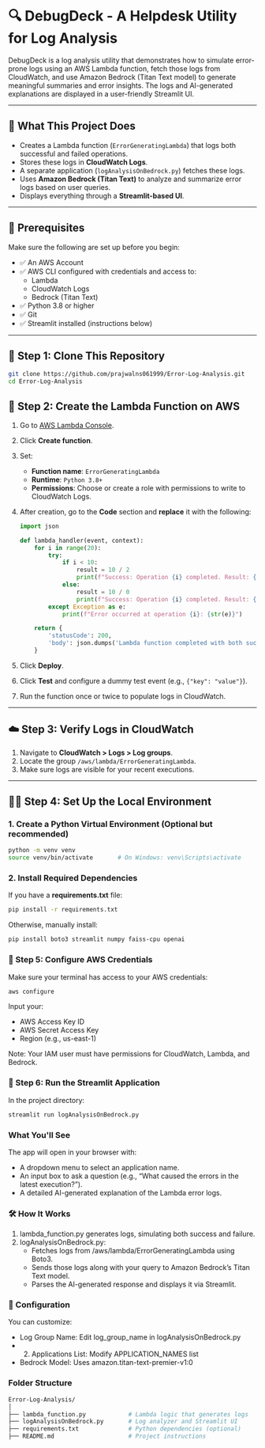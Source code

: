 # 🔍 DebugDeck - A Helpdesk Utility for Log Analysis

DebugDeck is a log analysis utility that demonstrates how to simulate error-prone logs using an AWS Lambda function, fetch those logs from CloudWatch, and use Amazon Bedrock (Titan Text model) to generate meaningful summaries and error insights. The logs and AI-generated explanations are displayed in a user-friendly Streamlit UI.

---

## 🧠 What This Project Does

- Creates a Lambda function (`ErrorGeneratingLambda`) that logs both successful and failed operations.
- Stores these logs in **CloudWatch Logs**.
- A separate application (`logAnalysisOnBedrock.py`) fetches these logs.
- Uses **Amazon Bedrock (Titan Text)** to analyze and summarize error logs based on user queries.
- Displays everything through a **Streamlit-based UI**.

---

## 🧾 Prerequisites

Make sure the following are set up before you begin:

- ✅ An AWS Account
- ✅ AWS CLI configured with credentials and access to:
  - Lambda
  - CloudWatch Logs
  - Bedrock (Titan Text)
- ✅ Python 3.8 or higher
- ✅ Git
- ✅ Streamlit installed (instructions below)

---

## 🚀 Step 1: Clone This Repository

```bash
git clone https://github.com/prajwalns061999/Error-Log-Analysis.git
cd Error-Log-Analysis
```

## 📂 Step 2: Create the Lambda Function on AWS

1. Go to [AWS Lambda Console](https://console.aws.amazon.com/lambda).
2. Click **Create function**.
3. Set:
   - **Function name**: `ErrorGeneratingLambda`
   - **Runtime**: `Python 3.8+`
   - **Permissions**: Choose or create a role with permissions to write to CloudWatch Logs.
4. After creation, go to the **Code** section and **replace** it with the following:

    ```python
    import json

    def lambda_handler(event, context):
        for i in range(20):
            try:
                if i < 10:
                    result = 10 / 2
                    print(f"Success: Operation {i} completed. Result: {result}")
                else:
                    result = 10 / 0
                    print(f"Success: Operation {i} completed. Result: {result}")
            except Exception as e:
                print(f"Error occurred at operation {i}: {str(e)}")

        return {
            'statusCode': 200,
            'body': json.dumps('Lambda function completed with both success and errors')
        }
    ```

5. Click **Deploy**.
6. Click **Test** and configure a dummy test event (e.g., `{"key": "value"}`).
7. Run the function once or twice to populate logs in CloudWatch.

---

## ☁️ Step 3: Verify Logs in CloudWatch

1. Navigate to **CloudWatch > Logs > Log groups**.
2. Locate the group `/aws/lambda/ErrorGeneratingLambda`.
3. Make sure logs are visible for your recent executions.

---

## 🧑‍💻 Step 4: Set Up the Local Environment

### 1. Create a Python Virtual Environment (Optional but recommended)

```bash
python -m venv venv
source venv/bin/activate       # On Windows: venv\Scripts\activate
```

### 2. Install Required Dependencies
If you have a **requirements.txt** file:
```bash
pip install -r requirements.txt
```
Otherwise, manually install:
```bash
pip install boto3 streamlit numpy faiss-cpu openai
```

### 🔐 Step 5: Configure AWS Credentials
Make sure your terminal has access to your AWS credentials:
```bash
aws configure
```
Input your:
 - AWS Access Key ID
 - AWS Secret Access Key
 - Region (e.g., us-east-1)

Note: Your IAM user must have permissions for CloudWatch, Lambda, and Bedrock.

### 🧪 Step 6: Run the Streamlit Application
In the project directory:
```bash
streamlit run logAnalysisOnBedrock.py
```

###  What You'll See
The app will open in your browser with:
 - A dropdown menu to select an application name.
 - An input box to ask a question (e.g., “What caused the errors in the latest execution?”).
 - A detailed AI-generated explanation of the Lambda error logs.

### 🛠️ How It Works
1. lambda_function.py generates logs, simulating both success and failure.
2. logAnalysisOnBedrock.py:
   - Fetches logs from /aws/lambda/ErrorGeneratingLambda using Boto3.
   - Sends those logs along with your query to Amazon Bedrock’s Titan Text model.
   - Parses the AI-generated response and displays it via Streamlit.

### 🔧 Configuration
You can customize:
   - Log Group Name: Edit log_group_name in logAnalysisOnBedrock.py
   - 2. Applications List: Modify APPLICATION_NAMES list
   - Bedrock Model: Uses amazon.titan-text-premier-v1:0

### Folder Structure
```bash
Error-Log-Analysis/
│
├── lambda_function.py            # Lambda logic that generates logs
├── logAnalysisOnBedrock.py       # Log analyzer and Streamlit UI
├── requirements.txt              # Python dependencies (optional)
├── README.md                     # Project instructions
```
